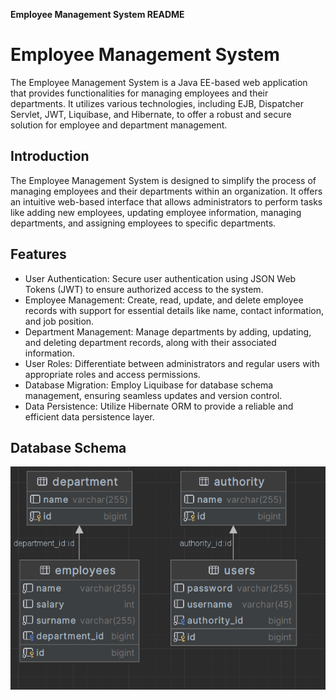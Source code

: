 **Employee Management System README**

# Employee Management System


The Employee Management System is a Java EE-based web application that provides functionalities for managing employees and their departments. It utilizes various technologies, including EJB, Dispatcher Servlet, JWT, Liquibase, and Hibernate, to offer a robust and secure solution for employee and department management.


## Introduction

The Employee Management System is designed to simplify the process of managing employees and their departments within an organization. It offers an intuitive web-based interface that allows administrators to perform tasks like adding new employees, updating employee information, managing departments, and assigning employees to specific departments.

## Features

- User Authentication: Secure user authentication using JSON Web Tokens (JWT) to ensure authorized access to the system.
- Employee Management: Create, read, update, and delete employee records with support for essential details like name, contact information, and job position.
- Department Management: Manage departments by adding, updating, and deleting department records, along with their associated information.
- User Roles: Differentiate between administrators and regular users with appropriate roles and access permissions.
- Database Migration: Employ Liquibase for database schema management, ensuring seamless updates and version control.
- Data Persistence: Utilize Hibernate ORM to provide a reliable and efficient data persistence layer.


## Database Schema

![img.png](img.png)